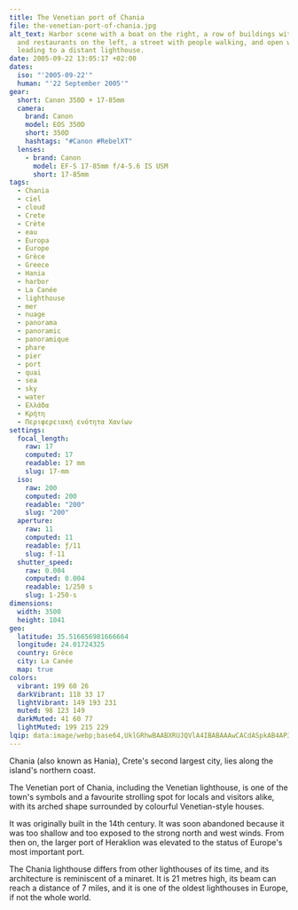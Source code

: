 ```yaml
---
title: The Venetian port of Chania
file: the-venetian-port-of-chania.jpg
alt_text: Harbor scene with a boat on the right, a row of buildings with shops
  and restaurants on the left, a street with people walking, and open water
  leading to a distant lighthouse.
date: 2005-09-22 13:05:17 +02:00
dates:
  iso: "'2005-09-22'"
  human: "'22 September 2005'"
gear:
  short: Canon 350D + 17-85mm
  camera:
    brand: Canon
    model: EOS 350D
    short: 350D
    hashtags: "#Canon #RebelXT"
  lenses:
    - brand: Canon
      model: EF-S 17-85mm f/4-5.6 IS USM
      short: 17-85mm
tags:
  - Chania
  - ciel
  - cloud
  - Crete
  - Crète
  - eau
  - Europa
  - Europe
  - Grèce
  - Greece
  - Hania
  - harbor
  - La Canée
  - lighthouse
  - mer
  - nuage
  - panorama
  - panoramic
  - panoramique
  - phare
  - pier
  - port
  - quai
  - sea
  - sky
  - water
  - Ελλάδα
  - Κρήτη
  - Περιφερειακή ενότητα Χανίων
settings:
  focal_length:
    raw: 17
    computed: 17
    readable: 17 mm
    slug: 17-mm
  iso:
    raw: 200
    computed: 200
    readable: "200"
    slug: "200"
  aperture:
    raw: 11
    computed: 11
    readable: ƒ/11
    slug: f-11
  shutter_speed:
    raw: 0.004
    computed: 0.004
    readable: 1/250 s
    slug: 1-250-s
dimensions:
  width: 3500
  height: 1041
geo:
  latitude: 35.516656981666664
  longitude: 24.01724325
  country: Grèce
  city: La Canée
  map: true
colors:
  vibrant: 199 60 26
  darkVibrant: 118 33 17
  lightVibrant: 149 193 231
  muted: 98 123 149
  darkMuted: 41 60 77
  lightMuted: 199 215 229
lqip: data:image/webp;base64,UklGRhwBAABXRUJQVlA4IBABAAAwCACdASpkAB4AP3Gy0GG0rakmIksSkC4JQBk3j4hclXkAKxkKgU/qa8IPeNgMLzo5zHLuq1TnF83qvM8gteU8eyzoMimdJU45gAD667aOqit4xb/W/LF22fGIc7Wx5sRDIoCCdmCoU4ejW9CWnYGhmz9ozNo0H3Q70v+2YNH1oTwQcoI1v0heVWIBwim47I5NFbtysKKsYvswzMjfWtdNG+BG5jCb1oQuZwSZprImOlwRA9H5CIfkiI+5J0x1z5BNXqS7944XEHCG1EbevtgE52CV7oKZLlY1vMFeDF0bhFKQpHQiXfddhNibdasQteZtISo4qxWSwK7afe2ClKedEsNY/mF7AEu9s/cwFEiAAA==
---
```


Chania (also known as Hania), Crete's second largest city, lies along the island's northern coast.

The Venetian port of Chania, including the Venetian lighthouse, is one of the town's symbols and a favourite strolling spot for locals and visitors alike, with its arched shape surrounded by colourful Venetian-style houses.

It was originally built in the 14th century. It was soon abandoned because it was too shallow and too exposed to the strong north and west winds. From then on, the larger port of Heraklion was elevated to the status of Europe's most important port.

The Chania lighthouse differs from other lighthouses of its time, and its architecture is reminiscent of a minaret. It is 21 metres high, its beam can reach a distance of 7 miles, and it is one of the oldest lighthouses in Europe, if not the whole world.
